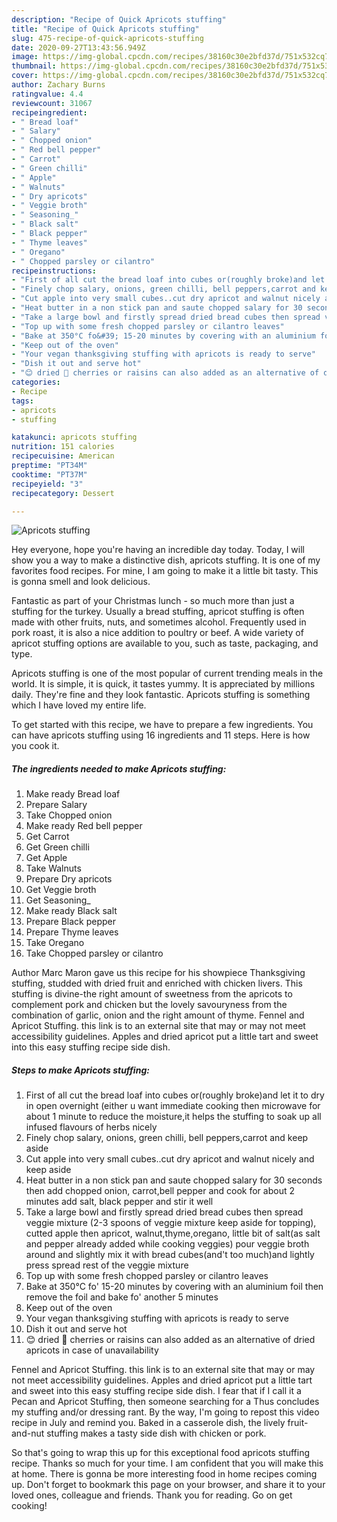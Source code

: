 ```yaml
---
description: "Recipe of Quick Apricots stuffing"
title: "Recipe of Quick Apricots stuffing"
slug: 475-recipe-of-quick-apricots-stuffing
date: 2020-09-27T13:43:56.949Z
image: https://img-global.cpcdn.com/recipes/38160c30e2bfd37d/751x532cq70/apricots-stuffing-recipe-main-photo.jpg
thumbnail: https://img-global.cpcdn.com/recipes/38160c30e2bfd37d/751x532cq70/apricots-stuffing-recipe-main-photo.jpg
cover: https://img-global.cpcdn.com/recipes/38160c30e2bfd37d/751x532cq70/apricots-stuffing-recipe-main-photo.jpg
author: Zachary Burns
ratingvalue: 4.4
reviewcount: 31067
recipeingredient:
- " Bread loaf"
- " Salary"
- " Chopped onion"
- " Red bell pepper"
- " Carrot"
- " Green chilli"
- " Apple"
- " Walnuts"
- " Dry apricots"
- " Veggie broth"
- " Seasoning_"
- " Black salt"
- " Black pepper"
- " Thyme leaves"
- " Oregano"
- " Chopped parsley or cilantro"
recipeinstructions:
- "First of all cut the bread loaf into cubes or(roughly broke)and let it to dry in open overnight (either u want immediate cooking then microwave for about 1 minute to reduce the moisture,it helps the stuffing to soak up all infused flavours of herbs nicely"
- "Finely chop salary, onions, green chilli, bell peppers,carrot and keep aside"
- "Cut apple into very small cubes..cut dry apricot and walnut nicely and keep aside"
- "Heat butter in a non stick pan and saute chopped salary for 30 seconds then add chopped onion, carrot,bell pepper and cook for about 2 minutes add salt, black pepper and stir it well"
- "Take a large bowl and firstly spread dried bread cubes then spread veggie mixture (2-3 spoons of veggie mixture keep aside for topping), cutted apple then apricot, walnut,thyme,oregano, little bit of salt(as salt and pepper already added while cooking veggies) pour veggie broth around and slightly mix it with bread cubes(and&#39;t too much)and lightly press spread rest of the veggie mixture"
- "Top up with some fresh chopped parsley or cilantro leaves"
- "Bake at 350°C fo&#39; 15-20 minutes by covering with an aluminium foil then remove the foil and bake fo&#39; another 5 minutes"
- "Keep out of the oven"
- "Your vegan thanksgiving stuffing with apricots is ready to serve"
- "Dish it out and serve hot"
- "😊 dried 🍒 cherries or raisins can also added as an alternative of dried apricots in case of unavailability"
categories:
- Recipe
tags:
- apricots
- stuffing

katakunci: apricots stuffing 
nutrition: 151 calories
recipecuisine: American
preptime: "PT34M"
cooktime: "PT37M"
recipeyield: "3"
recipecategory: Dessert

---
```



![Apricots stuffing](https://img-global.cpcdn.com/recipes/38160c30e2bfd37d/751x532cq70/apricots-stuffing-recipe-main-photo.jpg)

Hey everyone, hope you're having an incredible day today. Today, I will show you a way to make a distinctive dish, apricots stuffing. It is one of my favorites food recipes. For mine, I am going to make it a little bit tasty. This is gonna smell and look delicious.

Fantastic as part of your Christmas lunch - so much more than just a stuffing for the turkey. Usually a bread stuffing, apricot stuffing is often made with other fruits, nuts, and sometimes alcohol. Frequently used in pork roast, it is also a nice addition to poultry or beef. A wide variety of apricot stuffing options are available to you, such as taste, packaging, and type.

Apricots stuffing is one of the most popular of current trending meals in the world. It is simple, it is quick, it tastes yummy. It is appreciated by millions daily. They're fine and they look fantastic. Apricots stuffing is something which I have loved my entire life.


To get started with this recipe, we have to prepare a few ingredients. You can have apricots stuffing using 16 ingredients and 11 steps. Here is how you cook it.

<!--inarticleads1-->

##### The ingredients needed to make Apricots stuffing:

1. Make ready  Bread loaf
1. Prepare  Salary
1. Take  Chopped onion
1. Make ready  Red bell pepper
1. Get  Carrot
1. Get  Green chilli
1. Get  Apple
1. Take  Walnuts
1. Prepare  Dry apricots
1. Get  Veggie broth
1. Get  Seasoning_
1. Make ready  Black salt
1. Prepare  Black pepper
1. Prepare  Thyme leaves
1. Take  Oregano
1. Take  Chopped parsley or cilantro


Author Marc Maron gave us this recipe for his showpiece Thanksgiving stuffing, studded with dried fruit and enriched with chicken livers. This stuffing is divine-the right amount of sweetness from the apricots to complement pork and chicken but the lovely savouryness from the combination of garlic, onion and the right amount of thyme. Fennel and Apricot Stuffing. this link is to an external site that may or may not meet accessibility guidelines. Apples and dried apricot put a little tart and sweet into this easy stuffing recipe side dish. 

<!--inarticleads2-->

##### Steps to make Apricots stuffing:

1. First of all cut the bread loaf into cubes or(roughly broke)and let it to dry in open overnight (either u want immediate cooking then microwave for about 1 minute to reduce the moisture,it helps the stuffing to soak up all infused flavours of herbs nicely
1. Finely chop salary, onions, green chilli, bell peppers,carrot and keep aside
1. Cut apple into very small cubes..cut dry apricot and walnut nicely and keep aside
1. Heat butter in a non stick pan and saute chopped salary for 30 seconds then add chopped onion, carrot,bell pepper and cook for about 2 minutes add salt, black pepper and stir it well
1. Take a large bowl and firstly spread dried bread cubes then spread veggie mixture (2-3 spoons of veggie mixture keep aside for topping), cutted apple then apricot, walnut,thyme,oregano, little bit of salt(as salt and pepper already added while cooking veggies) pour veggie broth around and slightly mix it with bread cubes(and&#39;t too much)and lightly press spread rest of the veggie mixture
1. Top up with some fresh chopped parsley or cilantro leaves
1. Bake at 350°C fo&#39; 15-20 minutes by covering with an aluminium foil then remove the foil and bake fo&#39; another 5 minutes
1. Keep out of the oven
1. Your vegan thanksgiving stuffing with apricots is ready to serve
1. Dish it out and serve hot
1. 😊 dried 🍒 cherries or raisins can also added as an alternative of dried apricots in case of unavailability


Fennel and Apricot Stuffing. this link is to an external site that may or may not meet accessibility guidelines. Apples and dried apricot put a little tart and sweet into this easy stuffing recipe side dish. I fear that if I call it a Pecan and Apricot Stuffing, then someone searching for a Thus concludes my stuffing and/or dressing rant. By the way, I&#39;m going to repost this video recipe in July and remind you. Baked in a casserole dish, the lively fruit-and-nut stuffing makes a tasty side dish with chicken or pork. 

So that's going to wrap this up for this exceptional food apricots stuffing recipe. Thanks so much for your time. I am confident that you will make this at home. There is gonna be more interesting food in home recipes coming up. Don't forget to bookmark this page on your browser, and share it to your loved ones, colleague and friends. Thank you for reading. Go on get cooking!
